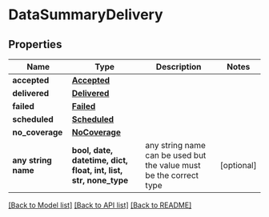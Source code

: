 # DataSummaryDelivery


## Properties
Name | Type | Description | Notes
------------ | ------------- | ------------- | -------------
**accepted** | [**Accepted**](Accepted.md) |  | 
**delivered** | [**Delivered**](Delivered.md) |  | 
**failed** | [**Failed**](Failed.md) |  | 
**scheduled** | [**Scheduled**](Scheduled.md) |  | 
**no_coverage** | [**NoCoverage**](NoCoverage.md) |  | 
**any string name** | **bool, date, datetime, dict, float, int, list, str, none_type** | any string name can be used but the value must be the correct type | [optional]

[[Back to Model list]](../../README.md#models) [[Back to API list]](../../README.md#available-methods) [[Back to README]](../../README.md)


